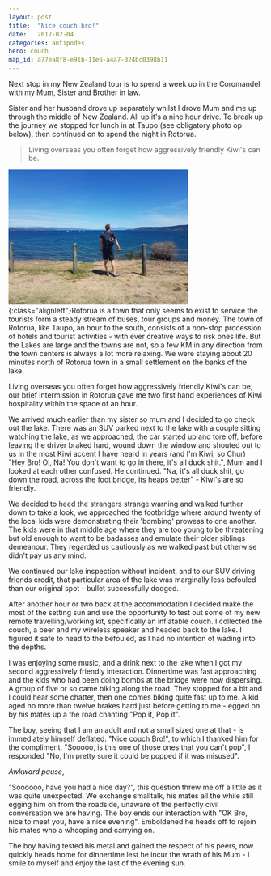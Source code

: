 ```yaml
---
layout: post
title:  "Nice couch bro!"
date:   2017-02-04
categories: antipodes
hero: couch
map_id: a77ea8f8-e91b-11e6-a4a7-024bc0398b11
---
```

Next stop in my New Zealand tour is to spend a week up in the Coromandel with my Mum, Sister and Brother in law.

Sister and her husband drove up separately whilst I drove Mum and me up through the middle of New Zealand. All up it's a nine hour drive. To break up the journey we stopped for lunch in at Taupo (see obligatory photo op below), then continued on to spend the night in Rotorua.

> Living overseas you often forget how aggressively friendly Kiwi's can be.

![image-title-here](/assets/img/posts/taupo.png){:class="alignleft"}Rotorua is a town that only seems to exist to service the tourists form a steady stream of buses, tour groups and money. The town of Rotorua, like Taupo, an hour to the south, consists of a non-stop procession of hotels and tourist activities - with ever creative ways to risk ones life. But the Lakes are large and the towns are not, so a few KM in any direction from the town centers is always a lot more relaxing. We were staying about 20 minutes north of Rotorua town in a small settlement on the banks of the lake.

Living overseas you often forget how aggressively friendly Kiwi's can be, our brief intermission in Rotorua gave me two first hand experiences of Kiwi hospitality within the space of an hour.

We arrived much earlier than my sister so mum and I decided to go check out the lake. There was an SUV parked next to the lake with a couple sitting watching the lake, as we approached, the car started up and tore off, before leaving the driver braked hard, wound down the window and shouted out to us in the most Kiwi accent I have heard in years (and I'm Kiwi, so Chur) "Hey Bro! Oi, Na! You don't want to go in there, it's all duck shit.", Mum and I looked at each other confused. He continued. "Na, it's all duck shit, go down the road, across the foot bridge, its heaps better" - Kiwi's are so friendly.

We decided to heed the strangers strange warning and walked further down to take a look, we approached the footbridge where around twenty of the local kids were demonstrating their 'bombing' prowess to one another. The kids were in that middle age where they are too young to be threatening but old enough to want to be badasses and emulate their older siblings demeanour. They regarded us cautiously as we walked past but otherwise didn't pay us any mind.

We continued our lake inspection without incident, and to our SUV driving friends credit, that particular area of the lake was marginally less befouled than our original spot - bullet successfully dodged.

After another hour or two back at the accommodation I decided make the most of the setting sun and use the opportunity to test out some of my new remote travelling/working kit, specifically an inflatable couch. I collected the couch, a beer and my wireless speaker and headed back to the lake. I figured it safe to head to the befouled, as I had no intention of wading into the depths.

I was enjoying some music, and a drink next to the lake when I got my second aggressively friendly interaction. Dinnertime was fast approaching and the kids who had been doing bombs at the bridge were now dispersing. A group of five or so came biking along the road. They stopped for a bit and I could hear some chatter, then one comes biking quite fast up to me. A kid aged no more than twelve brakes hard just before getting to me - egged on by his mates up a the road chanting "Pop it, Pop it".

The boy, seeing that I am an adult and not a small sized one at that - is immediately himself deflated. "Nice couch Bro!", to which I thanked him for the compliment. "Sooooo, is this one of those ones that you can't pop", I responded "No, I'm pretty sure it could be popped if it was misused".

*Awkward pause*,

"Soooooo, have you had a nice day?", this question threw me off a little as it was quite unexpected. We exchange smalltalk, his mates all the while still egging him on from the roadside, unaware of the perfectly civil conversation we are having. The boy ends our interaction with "OK Bro, nice to meet you, have a nice evening". Emboldened he heads off to rejoin his mates who a whooping and carrying on.

The boy having tested his metal and gained the respect of his peers, now quickly heads home for dinnertime lest he incur the wrath of his Mum - I smile to myself and enjoy the last of the evening sun.

